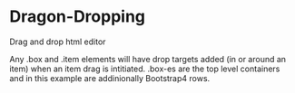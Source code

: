 # Dragon-Dropping
Drag and drop html editor

Any .box and .item elements will have drop targets added (in or around an item) when an item drag is intitiated. .box-es are the top level containers and in this example are addinionally Bootstrap4 rows.
